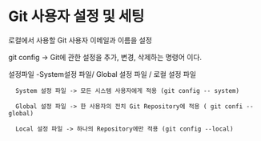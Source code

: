 # Git 사용자 설정 및 세팅 

로컬에서 사용할 Git 사용자 이메일과 이름을 설정 

git config -> Git에 관한 설정을 추가, 변경, 삭제하는 명령어 이다.

설정파일 -System설정 파일/ Global 설정 파일 / 로컬 설정 파일 

```
  System 설정 파일 -> 모든 시스템 사용자에게 적용 (git config -- system)
  
  Global 설정 파일 -> 한 사용자의 전치 Git Repository에 적용 ( git confi --global)
  
  Local 설정 파일 -> 하나의 Repository에만 적용 (git config --local)
